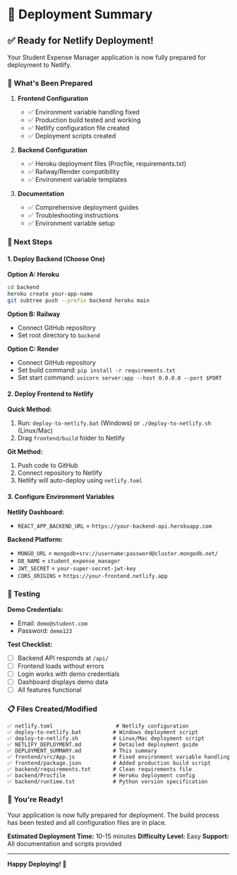 # 🚀 Deployment Summary

## ✅ Ready for Netlify Deployment!

Your Student Expense Manager application is now fully prepared for deployment to Netlify.

### 📁 What's Been Prepared

1. **Frontend Configuration**

   - ✅ Environment variable handling fixed
   - ✅ Production build tested and working
   - ✅ Netlify configuration file created
   - ✅ Deployment scripts created

2. **Backend Configuration**

   - ✅ Heroku deployment files (Procfile, requirements.txt)
   - ✅ Railway/Render compatibility
   - ✅ Environment variable templates

3. **Documentation**
   - ✅ Comprehensive deployment guides
   - ✅ Troubleshooting instructions
   - ✅ Environment variable setup

### 🎯 Next Steps

#### 1. Deploy Backend (Choose One)

**Option A: Heroku**

```bash
cd backend
heroku create your-app-name
git subtree push --prefix backend heroku main
```

**Option B: Railway**

- Connect GitHub repository
- Set root directory to `backend`

**Option C: Render**

- Connect GitHub repository
- Set build command: `pip install -r requirements.txt`
- Set start command: `uvicorn server:app --host 0.0.0.0 --port $PORT`

#### 2. Deploy Frontend to Netlify

**Quick Method:**

1. Run: `deploy-to-netlify.bat` (Windows) or `./deploy-to-netlify.sh` (Linux/Mac)
2. Drag `frontend/build` folder to Netlify

**Git Method:**

1. Push code to GitHub
2. Connect repository to Netlify
3. Netlify will auto-deploy using `netlify.toml`

#### 3. Configure Environment Variables

**Netlify Dashboard:**

- `REACT_APP_BACKEND_URL` = `https://your-backend-api.herokuapp.com`

**Backend Platform:**

- `MONGO_URL` = `mongodb+srv://username:password@cluster.mongodb.net/`
- `DB_NAME` = `student_expense_manager`
- `JWT_SECRET` = `your-super-secret-jwt-key`
- `CORS_ORIGINS` = `https://your-frontend.netlify.app`

### 🧪 Testing

**Demo Credentials:**

- Email: `demo@student.com`
- Password: `demo123`

**Test Checklist:**

- [ ] Backend API responds at `/api/`
- [ ] Frontend loads without errors
- [ ] Login works with demo credentials
- [ ] Dashboard displays demo data
- [ ] All features functional

### 📋 Files Created/Modified

```
✅ netlify.toml                    # Netlify configuration
✅ deploy-to-netlify.bat          # Windows deployment script
✅ deploy-to-netlify.sh           # Linux/Mac deployment script
✅ NETLIFY_DEPLOYMENT.md          # Detailed deployment guide
✅ DEPLOYMENT_SUMMARY.md          # This summary
✅ frontend/src/App.js            # Fixed environment variable handling
✅ frontend/package.json          # Added production build script
✅ backend/requirements.txt       # Clean requirements file
✅ backend/Procfile               # Heroku deployment config
✅ backend/runtime.txt            # Python version specification
```

### 🎉 You're Ready!

Your application is now fully prepared for deployment. The build process has been tested and all configuration files are in place.

**Estimated Deployment Time:** 10-15 minutes
**Difficulty Level:** Easy
**Support:** All documentation and scripts provided

---

**Happy Deploying! 🚀**
